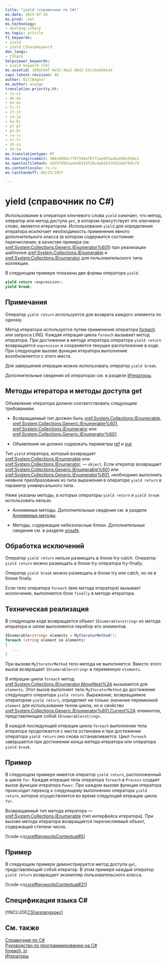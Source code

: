 ```yaml
---
title: "yield (справочник по C#)"
ms.date: 2015-07-20
ms.prod: .net
ms.technology:
- devlang-csharp
ms.topic: article
f1_keywords:
- yield
- yield_CSharpKeyword
dev_langs:
- CSharp
helpviewer_keywords:
- yield keyword [C#]
ms.assetid: 1089194f-9e53-46a2-8642-53ccbe9d414d
caps.latest.revision: 46
author: BillWagner
ms.author: wiwagn
translation.priority.ht:
- cs-cz
- de-de
- es-es
- fr-fr
- it-it
- ja-jp
- ko-kr
- pl-pl
- pt-br
- ru-ru
- tr-tr
- zh-cn
- zh-tw
ms.translationtype: HT
ms.sourcegitcommit: 306c608dc7f97594ef6f72ae0f5aaba596c936e1
ms.openlocfilehash: eb55fd5b1ade48316516cda83633935abbf8dcf9
ms.contentlocale: ru-ru
ms.lasthandoff: 09/25/2017

---
```

# <a name="yield-c-reference"></a>yield (справочник по C#)
Использование в операторе ключевого слова `yield` означает, что метод, оператор или метод доступа `get`, в котором присутствует это ключевое слово, является итератором. Использование `yield` для определения итератора исключает необходимость применения явного дополнительного класса (в котором содержится состояние перечисления; в качестве примера см. <xref:System.Collections.Generic.IEnumerator%601>) при реализации шаблонов <xref:System.Collections.IEnumerable> и <xref:System.Collections.IEnumerator> для пользовательского типа коллекции.  
  
 В следующем примере показаны две формы оператора `yield`.  
  
```csharp  
yield return <expression>;  
yield break;  
```  
  
## <a name="remarks"></a>Примечания  
 Оператор `yield return` используется для возврата каждого элемента по одному.  
  
 Метод итератора используется путем применения оператора [foreach](../../../csharp/language-reference/keywords/foreach-in.md) или запроса LINQ. Каждая итерация цикла `foreach` вызывает метод итератора. При достижении в методе итератора оператора `yield return` возвращается `expression` и сохраняется текущее расположение в коде. При следующем вызове функции итератора выполнение возобновляется с этого места.  
  
 Для завершения итерации можно использовать оператор `yield break`.  
  
 Дополнительные сведения об итераторах см. в разделе [Итераторы](http://msdn.microsoft.com/library/f45331db-d595-46ec-9142-551d3d1eb1a7).  
  
## <a name="iterator-methods-and-get-accessors"></a>Методы итератора и методы доступа get  
 Объявление итератора должно соответствовать следующим требованиям.  
  
-   Возвращаемый тип должен быть <xref:System.Collections.IEnumerable>, <xref:System.Collections.Generic.IEnumerable%601>, <xref:System.Collections.IEnumerator> или <xref:System.Collections.Generic.IEnumerator%601>.  
  
-   Объявление не должно содержать параметры [ref](../../../csharp/language-reference/keywords/ref.md) и [out](../../../csharp/language-reference/keywords/out.md).  
  
 Тип `yield` итератора, который возвращает <xref:System.Collections.IEnumerable> или <xref:System.Collections.IEnumerator>, — `object`.  Если итератор возвращает <xref:System.Collections.Generic.IEnumerable%601> или <xref:System.Collections.Generic.IEnumerator%601>, необходимо выполнить неявное преобразование из типа выражения в операторе `yield return` в параметр универсального типа.  
  
 Ниже указаны методы, в которых операторы `yield return` и `yield break` использовать нельзя.  
  
-   Анонимные методы. Дополнительные сведения см. в разделе [Анонимные методы](../../../csharp/programming-guide/statements-expressions-operators/anonymous-methods.md).  
  
-   Методы, содержащие небезопасные блоки. Дополнительные сведения см. в разделе [unsafe](../../../csharp/language-reference/keywords/unsafe.md).  
  
## <a name="exception-handling"></a>Обработка исключений  
 Оператор `yield return` нельзя размещать в блоке try-catch. Оператор `yield return` можно размещать в блоке try оператора try-finally.  
  
 Оператор `yield break` можно размещать в блоке try или catch, но не в блоке finally.  
  
 Если тело оператора `foreach` (вне метода итератора) вызывает исключение, выполняется блок `finally` в методе итератора.  
  
## <a name="technical-implementation"></a>Техническая реализация  
 В следующем коде возвращается объект `IEnumerable<string>` из метода итератора и затем выполняется перебор его элементов.  
  
```csharp  
IEnumerable<string> elements = MyIteratorMethod();  
foreach (string element in elements)  
{  
   ...  
}  
```  
  
 При вызове `MyIteratorMethod` тело метода не выполняется. Вместо этого вызов возвращает `IEnumerable<string>` в переменную `elements`.  
  
 В итерации цикла `foreach` метод <xref:System.Collections.IEnumerator.MoveNext%2A> вызывается для `elements`. Этот вызов выполняет тело `MyIteratorMethod` до достижения следующего оператора `yield return`. Выражение, возвращаемое оператором `yield return`, определяет не только значение переменной `element` для использования телом цикла, но и свойство <xref:System.Collections.Generic.IEnumerator%601.Current%2A> элементов, представляющее собой `IEnumerable<string>`.  
  
 В каждой последующей итерации цикла `foreach` выполнение тела итератора продолжается с места остановки и при достижении оператора `yield return` оно снова останавливается. Цикл `foreach` завершается при достижении конца метода итератора или оператора `yield break`.  
  
## <a name="example"></a>Пример  
 В следующем примере имеется оператор `yield return`, расположенный в цикле `for`. Каждая итерация тела оператора `foreach` в `Process` создает вызов функции итератора `Power`. При каждом вызове функции итератора происходит переход к следующему выполнению оператора `yield return`, которое осуществляется во время следующей итерации цикла `for`.  
  
 Возвращаемый тип метода итератора — <xref:System.Collections.IEnumerable> (тип интерфейса итератора). При вызове метода итератора возвращается перечисляемый объект, содержащий степени числа.  
  
 [!code-cs[csrefKeywordsContextual#5](../../../csharp/language-reference/keywords/codesnippet/CSharp/yield_1.cs)]  
  
## <a name="example"></a>Пример  
 В следующем примере демонстрируется метод доступа `get`, представляющий собой итератор. В этом примере каждый оператор `yield return` возвращает экземпляр пользовательского класса.  
  
 [!code-cs[csrefKeywordsContextual#21](../../../csharp/language-reference/keywords/codesnippet/CSharp/yield_2.cs)]  
  
## <a name="c-language-specification"></a>Спецификация языка C#  
 [!INCLUDE[CSharplangspec](~/includes/csharplangspec-md.md)]  
  
## <a name="see-also"></a>См. также  
 [Справочник по C#](../../../csharp/language-reference/index.md)   
 [Руководство по программированию на C#](../../../csharp/programming-guide/index.md)   
 [foreach, in](../../../csharp/language-reference/keywords/foreach-in.md)   
 [Итераторы](http://msdn.microsoft.com/library/f45331db-d595-46ec-9142-551d3d1eb1a7)

